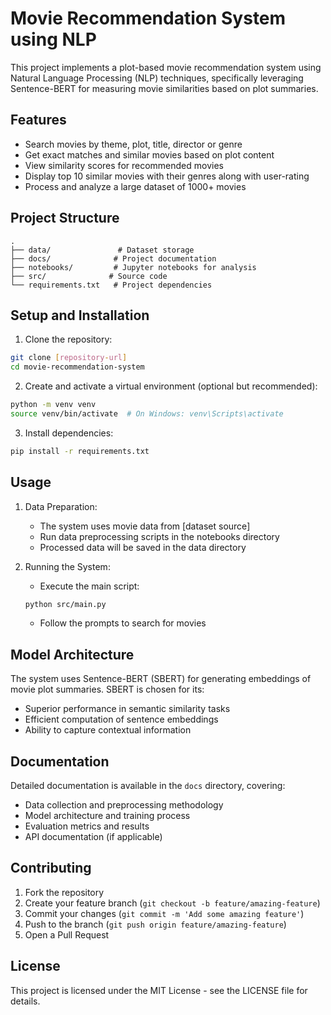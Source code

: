 # Movie Recommendation System using NLP

This project implements a plot-based movie recommendation system using Natural Language Processing (NLP) techniques, specifically leveraging Sentence-BERT for measuring movie similarities based on plot summaries.

## Features

- Search movies by theme, plot, title, director or genre
- Get exact matches and similar movies based on plot content
- View similarity scores for recommended movies
- Display top 10 similar movies with their genres along with user-rating
- Process and analyze a large dataset of 1000+ movies

## Project Structure

```
.
├── data/               # Dataset storage
├── docs/              # Project documentation
├── notebooks/         # Jupyter notebooks for analysis
├── src/              # Source code
└── requirements.txt   # Project dependencies
```

## Setup and Installation

1. Clone the repository:
```bash
git clone [repository-url]
cd movie-recommendation-system
```

2. Create and activate a virtual environment (optional but recommended):
```bash
python -m venv venv
source venv/bin/activate  # On Windows: venv\Scripts\activate
```

3. Install dependencies:
```bash
pip install -r requirements.txt
```

## Usage

1. Data Preparation:
   - The system uses movie data from [dataset source]
   - Run data preprocessing scripts in the notebooks directory
   - Processed data will be saved in the data directory

2. Running the System:
   - Execute the main script:
   ```bash
   python src/main.py
   ```
   - Follow the prompts to search for movies

## Model Architecture

The system uses Sentence-BERT (SBERT) for generating embeddings of movie plot summaries. SBERT is chosen for its:
- Superior performance in semantic similarity tasks
- Efficient computation of sentence embeddings
- Ability to capture contextual information

## Documentation

Detailed documentation is available in the `docs` directory, covering:
- Data collection and preprocessing methodology
- Model architecture and training process
- Evaluation metrics and results
- API documentation (if applicable)

## Contributing

1. Fork the repository
2. Create your feature branch (`git checkout -b feature/amazing-feature`)
3. Commit your changes (`git commit -m 'Add some amazing feature'`)
4. Push to the branch (`git push origin feature/amazing-feature`)
5. Open a Pull Request

## License

This project is licensed under the MIT License - see the LICENSE file for details. 
